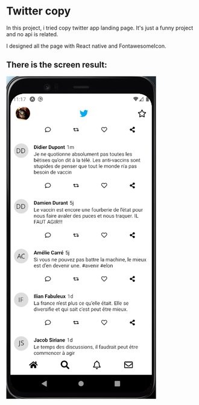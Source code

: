 # Twitter copy

In this project, i tried copy twitter app landing page. It's just a funny project and no api is related.

I designed all the page with React native and FontawesomeIcon.


## There is the screen result:

![Screen](https://github.com/DeltaCorporate/Twitter/blob/master/assets/screen.png?raw=true)


